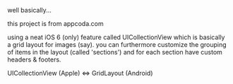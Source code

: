 well basically...

this project is from appcoda.com

using a neat iOS 6 (only) feature called UICollectionView which is basically a grid layout for images (say). you can furthermore customize the grouping of items in the layout (called 'sections') and for each section have custom headers & footers.

UICollectionView (Apple) <=> GridLayout (Android)
